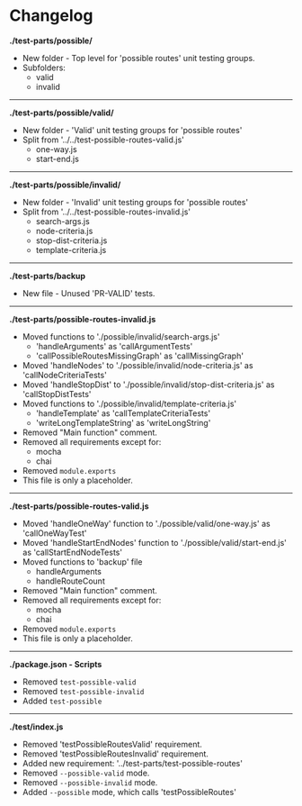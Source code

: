 # Changelog

**./test-parts/possible/**
* New folder - Top level for 'possible routes' unit testing groups.
* Subfolders:
	* valid
	* invalid

---

**./test-parts/possible/valid/**
* New folder - 'Valid' unit testing groups for 'possible routes'
* Split from '../../test-possible-routes-valid.js'
	* one-way.js
	* start-end.js

---

**./test-parts/possible/invalid/**
* New folder - 'Invalid' unit testing groups for 'possible routes'
* Split from '../../test-possible-routes-invalid.js'
	* search-args.js
	* node-criteria.js
	* stop-dist-criteria.js
	* template-criteria.js

---

**./test-parts/backup**
* New file - Unused 'PR-VALID' tests.

---

**./test-parts/possible-routes-invalid.js**
* Moved functions to './possible/invalid/search-args.js'
	* 'handleArguments' as 'callArgumentTests'
	* 'callPossibleRoutesMissingGraph' as 'callMissingGraph'
* Moved 'handleNodes' to './possible/invalid/node-criteria.js' as 'callNodeCriteriaTests'
* Moved 'handleStopDist' to './possible/invalid/stop-dist-criteria.js' as 'callStopDistTests'
* Moved functions to './possible/invalid/template-criteria.js'
	* 'handleTemplate' as 'callTemplateCriteriaTests'
	* 'writeLongTemplateString' as 'writeLongString'
* Removed "Main function" comment.
* Removed all requirements except for:
	* mocha
	* chai
* Removed `module.exports`
* This file is only a placeholder.

---

**./test-parts/possible-routes-valid.js**
* Moved 'handleOneWay' function to './possible/valid/one-way.js' as 'callOneWayTest'
* Moved 'handleStartEndNodes' function to './possible/valid/start-end.js' as 'callStartEndNodeTests'
* Moved functions to 'backup' file
	* handleArguments
	* handleRouteCount
* Removed "Main function" comment.
* Removed all requirements except for:
	* mocha
	* chai
* Removed `module.exports`
* This file is only a placeholder.

---

**./package.json - Scripts**
* Removed `test-possible-valid`
* Removed `test-possible-invalid`
* Added `test-possible`

---

**./test/index.js**
* Removed 'testPossibleRoutesValid' requirement.
* Removed 'testPossibleRoutesInvalid' requirement.
* Added new requirement: '../test-parts/test-possible-routes'
* Removed `--possible-valid` mode.
* Removed `--possible-invalid` mode.
* Added `--possible` mode, which calls 'testPossibleRoutes'